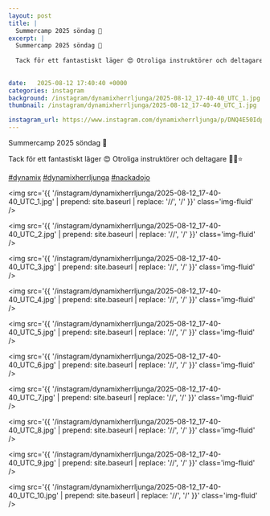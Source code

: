 ```yaml
---
layout: post
title: |
  Summercamp 2025 söndag 👊
excerpt: |
  Summercamp 2025 söndag 👊
  
  Tack för ett fantastiskt läger 😍 Otroliga instruktörer och deltagare 🙏🏻⭐️
  
    
date:   2025-08-12 17:40:40 +0000
categories: instagram
background: /instagram/dynamixherrljunga/2025-08-12_17-40-40_UTC_1.jpg
thumbnail: /instagram/dynamixherrljunga/2025-08-12_17-40-40_UTC_1.jpg

instagram_url: https://www.instagram.com/dynamixherrljunga/p/DNQ4E50Idp2
---
```

Summercamp 2025 söndag 👊

Tack för ett fantastiskt läger 😍 Otroliga instruktörer och deltagare 🙏🏻⭐️

[#dynamix](https://www.instagram.com/explore/tags/dynamix/) [#dynamixherrljunga](https://www.instagram.com/explore/tags/dynamixherrljunga/) [#nackadojo](https://www.instagram.com/explore/tags/nackadojo/)



<img src='{{ '/instagram/dynamixherrljunga/2025-08-12_17-40-40_UTC_1.jpg' | prepend: site.baseurl | replace: '//', '/' }}' class='img-fluid' />


<img src='{{ '/instagram/dynamixherrljunga/2025-08-12_17-40-40_UTC_2.jpg' | prepend: site.baseurl | replace: '//', '/' }}' class='img-fluid' />


<img src='{{ '/instagram/dynamixherrljunga/2025-08-12_17-40-40_UTC_3.jpg' | prepend: site.baseurl | replace: '//', '/' }}' class='img-fluid' />


<img src='{{ '/instagram/dynamixherrljunga/2025-08-12_17-40-40_UTC_4.jpg' | prepend: site.baseurl | replace: '//', '/' }}' class='img-fluid' />


<img src='{{ '/instagram/dynamixherrljunga/2025-08-12_17-40-40_UTC_5.jpg' | prepend: site.baseurl | replace: '//', '/' }}' class='img-fluid' />


<img src='{{ '/instagram/dynamixherrljunga/2025-08-12_17-40-40_UTC_6.jpg' | prepend: site.baseurl | replace: '//', '/' }}' class='img-fluid' />


<img src='{{ '/instagram/dynamixherrljunga/2025-08-12_17-40-40_UTC_7.jpg' | prepend: site.baseurl | replace: '//', '/' }}' class='img-fluid' />


<img src='{{ '/instagram/dynamixherrljunga/2025-08-12_17-40-40_UTC_8.jpg' | prepend: site.baseurl | replace: '//', '/' }}' class='img-fluid' />


<img src='{{ '/instagram/dynamixherrljunga/2025-08-12_17-40-40_UTC_9.jpg' | prepend: site.baseurl | replace: '//', '/' }}' class='img-fluid' />


<img src='{{ '/instagram/dynamixherrljunga/2025-08-12_17-40-40_UTC_10.jpg' | prepend: site.baseurl | replace: '//', '/' }}' class='img-fluid' />
